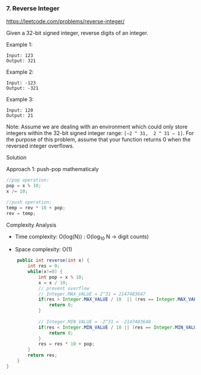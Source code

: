 ### 7. Reverse Integer

https://leetcode.com/problems/reverse-integer/

Given a 32-bit signed integer, reverse digits of an integer.

Example 1:
```
Input: 123
Output: 321
```
Example 2:
```
Input: -123
Output: -321
```
Example 3:
```
Input: 120
Output: 21
```
Note:
Assume we are dealing with an environment which could only store integers within the 32-bit signed integer range: `[−2 ^ 31,  2 ^ 31 − 1]`. For the purpose of this problem, assume that your function returns 0 when the reversed integer overflows.

Solution


Approach 1: push-pop mathematicaly
```java
//pop operation:
pop = x % 10;
x /= 10;

//push operation:
temp = rev * 10 + pop;
rev = temp;
```

Complexity Analysis
- Time complexity: O(log(N)) : O(log<sub>10</sub> N &rarr; digit counts)

- Space complexity: O(1)

```java
    public int reverse(int x) {
        int res = 0;
        while(x!=0) {
            int pop = x % 10;
            x = x / 10;
            // prevent overflow
            // Integer.MAX_VALUE = 2^31 = 2147483647
            if(res > Integer.MAX_VALUE / 10  || (res == Integer.MAX_VALUE / 10 && pop > 7)) {
                return 0;
            }
            
            // Integer.MIN_VALUE = -2^31 = -2147483648
            if(res < Integer.MIN_VALUE / 10 || (res == Integer.MIN_VALUE/ 10 && pop < -8)) {
                return 0;
            }
            res = res * 10 + pop;
        }
        return res;
    }
}
```
